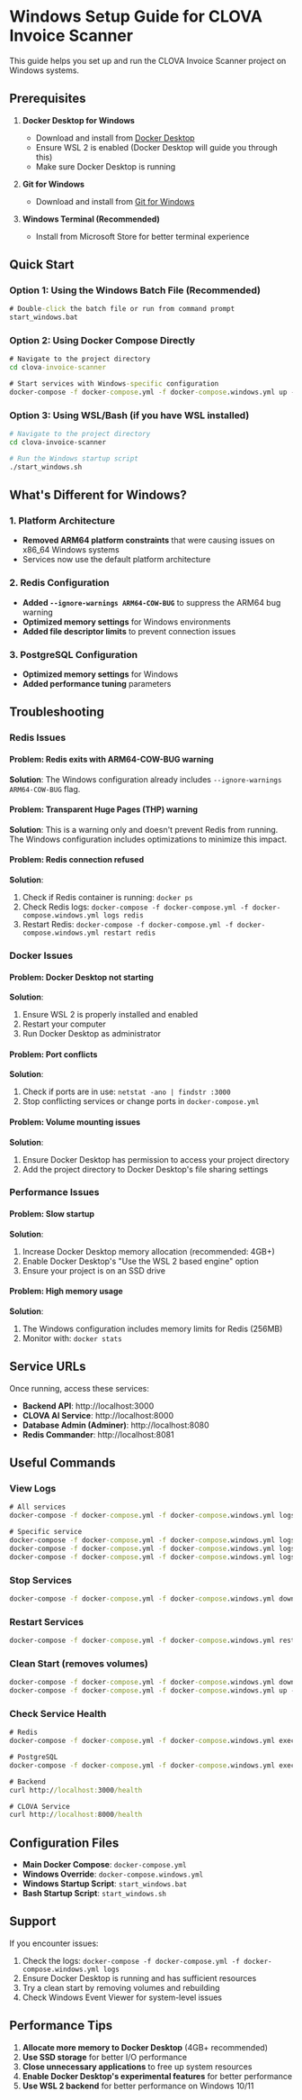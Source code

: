 # Windows Setup Guide for CLOVA Invoice Scanner

This guide helps you set up and run the CLOVA Invoice Scanner project on Windows systems.

## Prerequisites

1. **Docker Desktop for Windows**

   - Download and install from [Docker Desktop](https://www.docker.com/products/docker-desktop)
   - Ensure WSL 2 is enabled (Docker Desktop will guide you through this)
   - Make sure Docker Desktop is running

2. **Git for Windows**

   - Download and install from [Git for Windows](https://git-scm.com/download/win)

3. **Windows Terminal (Recommended)**
   - Install from Microsoft Store for better terminal experience

## Quick Start

### Option 1: Using the Windows Batch File (Recommended)

```cmd
# Double-click the batch file or run from command prompt
start_windows.bat
```

### Option 2: Using Docker Compose Directly

```cmd
# Navigate to the project directory
cd clova-invoice-scanner

# Start services with Windows-specific configuration
docker-compose -f docker-compose.yml -f docker-compose.windows.yml up --build -d
```

### Option 3: Using WSL/Bash (if you have WSL installed)

```bash
# Navigate to the project directory
cd clova-invoice-scanner

# Run the Windows startup script
./start_windows.sh
```

## What's Different for Windows?

### 1. Platform Architecture

- **Removed ARM64 platform constraints** that were causing issues on x86_64 Windows systems
- Services now use the default platform architecture

### 2. Redis Configuration

- **Added `--ignore-warnings ARM64-COW-BUG`** to suppress the ARM64 bug warning
- **Optimized memory settings** for Windows environments
- **Added file descriptor limits** to prevent connection issues

### 3. PostgreSQL Configuration

- **Optimized memory settings** for Windows
- **Added performance tuning** parameters

## Troubleshooting

### Redis Issues

#### Problem: Redis exits with ARM64-COW-BUG warning

**Solution**: The Windows configuration already includes `--ignore-warnings ARM64-COW-BUG` flag.

#### Problem: Transparent Huge Pages (THP) warning

**Solution**: This is a warning only and doesn't prevent Redis from running. The Windows configuration includes optimizations to minimize this impact.

#### Problem: Redis connection refused

**Solution**:

1. Check if Redis container is running: `docker ps`
2. Check Redis logs: `docker-compose -f docker-compose.yml -f docker-compose.windows.yml logs redis`
3. Restart Redis: `docker-compose -f docker-compose.yml -f docker-compose.windows.yml restart redis`

### Docker Issues

#### Problem: Docker Desktop not starting

**Solution**:

1. Ensure WSL 2 is properly installed and enabled
2. Restart your computer
3. Run Docker Desktop as administrator

#### Problem: Port conflicts

**Solution**:

1. Check if ports are in use: `netstat -ano | findstr :3000`
2. Stop conflicting services or change ports in `docker-compose.yml`

#### Problem: Volume mounting issues

**Solution**:

1. Ensure Docker Desktop has permission to access your project directory
2. Add the project directory to Docker Desktop's file sharing settings

### Performance Issues

#### Problem: Slow startup

**Solution**:

1. Increase Docker Desktop memory allocation (recommended: 4GB+)
2. Enable Docker Desktop's "Use the WSL 2 based engine" option
3. Ensure your project is on an SSD drive

#### Problem: High memory usage

**Solution**:

1. The Windows configuration includes memory limits for Redis (256MB)
2. Monitor with: `docker stats`

## Service URLs

Once running, access these services:

- **Backend API**: http://localhost:3000
- **CLOVA AI Service**: http://localhost:8000
- **Database Admin (Adminer)**: http://localhost:8080
- **Redis Commander**: http://localhost:8081

## Useful Commands

### View Logs

```cmd
# All services
docker-compose -f docker-compose.yml -f docker-compose.windows.yml logs -f

# Specific service
docker-compose -f docker-compose.yml -f docker-compose.windows.yml logs -f redis
docker-compose -f docker-compose.yml -f docker-compose.windows.yml logs -f postgres
docker-compose -f docker-compose.yml -f docker-compose.windows.yml logs -f backend
```

### Stop Services

```cmd
docker-compose -f docker-compose.yml -f docker-compose.windows.yml down
```

### Restart Services

```cmd
docker-compose -f docker-compose.yml -f docker-compose.windows.yml restart
```

### Clean Start (removes volumes)

```cmd
docker-compose -f docker-compose.yml -f docker-compose.windows.yml down -v
docker-compose -f docker-compose.yml -f docker-compose.windows.yml up --build -d
```

### Check Service Health

```cmd
# Redis
docker-compose -f docker-compose.yml -f docker-compose.windows.yml exec redis redis-cli ping

# PostgreSQL
docker-compose -f docker-compose.yml -f docker-compose.windows.yml exec postgres pg_isready -U scanner -d invoice_scanner

# Backend
curl http://localhost:3000/health

# CLOVA Service
curl http://localhost:8000/health
```

## Configuration Files

- **Main Docker Compose**: `docker-compose.yml`
- **Windows Override**: `docker-compose.windows.yml`
- **Windows Startup Script**: `start_windows.bat`
- **Bash Startup Script**: `start_windows.sh`

## Support

If you encounter issues:

1. Check the logs: `docker-compose -f docker-compose.yml -f docker-compose.windows.yml logs`
2. Ensure Docker Desktop is running and has sufficient resources
3. Try a clean start by removing volumes and rebuilding
4. Check Windows Event Viewer for system-level issues

## Performance Tips

1. **Allocate more memory to Docker Desktop** (4GB+ recommended)
2. **Use SSD storage** for better I/O performance
3. **Close unnecessary applications** to free up system resources
4. **Enable Docker Desktop's experimental features** for better performance
5. **Use WSL 2 backend** for better performance on Windows 10/11
